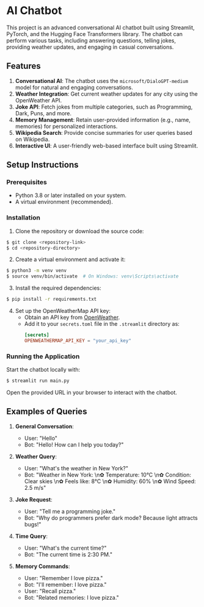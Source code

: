 # AI Chatbot

This project is an advanced conversational AI chatbot built using Streamlit, PyTorch, and the Hugging Face Transformers library. The chatbot can perform various tasks, including answering questions, telling jokes, providing weather updates, and engaging in casual conversations.

## Features

1. **Conversational AI**: The chatbot uses the `microsoft/DialoGPT-medium` model for natural and engaging conversations.
2. **Weather Integration**: Get current weather updates for any city using the OpenWeather API.
3. **Joke API**: Fetch jokes from multiple categories, such as Programming, Dark, Puns, and more.
4. **Memory Management**: Retain user-provided information (e.g., name, memories) for personalized interactions.
5. **Wikipedia Search**: Provide concise summaries for user queries based on Wikipedia.
6. **Interactive UI**: A user-friendly web-based interface built using Streamlit.

## Setup Instructions

### Prerequisites

- Python 3.8 or later installed on your system.
- A virtual environment (recommended).

### Installation

1. Clone the repository or download the source code:

```bash
$ git clone <repository-link>
$ cd <repository-directory>
```

2. Create a virtual environment and activate it:

```bash
$ python3 -m venv venv
$ source venv/bin/activate  # On Windows: venv\Scripts\activate
```

3. Install the required dependencies:

```bash
$ pip install -r requirements.txt
```

4. Set up the OpenWeatherMap API key:
   - Obtain an API key from [OpenWeather](https://openweathermap.org/).
   - Add it to your `secrets.toml` file in the `.streamlit` directory as:
     ```toml
     [secrets]
     OPENWEATHERMAP_API_KEY = "your_api_key"
     ```

### Running the Application

Start the chatbot locally with:

```bash
$ streamlit run main.py
```

Open the provided URL in your browser to interact with the chatbot.

## Examples of Queries

1. **General Conversation**:
   - User: "Hello"
   - Bot: "Hello! How can I help you today?"

2. **Weather Query**:
   - User: "What's the weather in New York?"
   - Bot: "Weather in New York: \n✿ Temperature: 10°C \n✿ Condition: Clear skies \n✿ Feels like: 8°C \n✿ Humidity: 60% \n✿ Wind Speed: 2.5 m/s"

3. **Joke Request**:
   - User: "Tell me a programming joke."
   - Bot: "Why do programmers prefer dark mode? Because light attracts bugs!"

4. **Time Query**:
   - User: "What's the current time?"
   - Bot: "The current time is 2:30 PM."

5. **Memory Commands**:
   - User: "Remember I love pizza."
   - Bot: "I'll remember: I love pizza."
   - User: "Recall pizza."
   - Bot: "Related memories: I love pizza."


